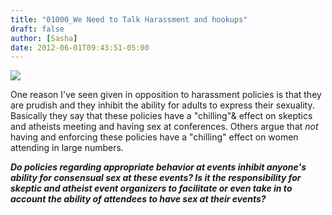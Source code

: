 ```yaml
---
title: "01000_We Need to Talk Harassment and hookups"
draft: false
author: [Sasha]
date: 2012-06-01T09:43:51-05:00
---
```


![](http://www.morethanmen.org/wp-content/uploads/2012/04/weneedtotalk-150x150.jpg)

One reason I've seen given in opposition to harassment policies is that they are prudish and they inhibit the ability for adults to express their sexuality. Basically they say that these policies have a "chilling"&  effect on skeptics and atheists meeting and having sex at conferences. Others argue that _not_ having and enforcing these policies have a "chilling" effect on women attending in large numbers.

___Do policies regarding appropriate behavior at events inhibit anyone's ability for consensual sex at these events? Is it the responsibility for skeptic and atheist event organizers to facilitate or even take in to account the ability of attendees to have sex at their events?___